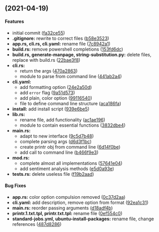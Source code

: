 <a name=""></a>
##  (2021-04-19)


#### Features

*   initial commit ([fa32ce55](fa32ce55))
* **.gitignore:**  rewrite to correct files ([b58e3523](b58e3523))
* **app.rs, cli.rs, cli.yaml:**  rename file ([7c8942a1](7c8942a1))
* **build.rs:**  remove powershell completions ([153fd6dc](153fd6dc))
* **build.rs, generate-manpage, string-substitution.py:**  delete files, replace with build.rs ([22bae3f8](22bae3f8))
* **cli.rs:**
  *  return the args ([470a2863](470a2863))
  *  module to parse from command line ([441ab2a4](441ab2a4))
* **cli.yaml:**
  *  add formatting option ([24e2a50d](24e2a50d))
  *  add `error` flag ([9a51d573](9a51d573))
  *  add plain, color option ([99116540](99116540))
  *  file to define command line structure ([aca186fa](aca186fa))
* **install:**  add install script ([939e6be5](939e6be5))
* **lib.rs:**
  *  rename file, add functionality ([ac1ae196](ac1ae196))
  *  module to contain essential functions ([3832dbe4](3832dbe4))
* **main.rs:**
  *  adapt to new interface ([9c5d7b48](9c5d7b48))
  *  complete parsing args ([d6d3f1bc](d6d3f1bc))
  *  create printr obj from command line ([6d14f0be](6d14f0be))
  *  add call to command line ([b466f9e3](b466f9e3))
* **mod.rs:**
  *  complete almost all implementations ([57641e04](57641e04))
  *  add sentiment analysis methods ([e5d0a93e](e5d0a93e))
* **tests.rs:**  delete useless file ([f19b2aad](f19b2aad))

#### Bug Fixes

* **app.rs:**  color option compulsion removed ([0c37d2aa](0c37d2aa))
* **cli.yaml:**  add description, remove option from format ([92ea1c31](92ea1c31))
* **main.rs:**  reorder passing arguments ([d18adf4b](d18adf4b))
* **printr.1.txt.tpl, printr.txt.tpl:**  rename file ([0ef554c0](0ef554c0))
* **standard-jobs.yml, ubuntu-install-packages:**  rename file, change references ([487d8286](487d8286))
